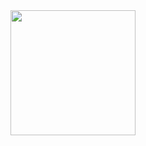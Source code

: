 <div id="header" align="center">
  <img src="https://github.com/LenBel7/LenBel7/assets/124895181/5acd95a0-6c0b-4878-b1f7-fd2b44bc2923" height="200" />
</div>

